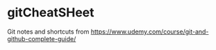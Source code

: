 # gitCheatSHeet
Git notes and shortcuts from https://www.udemy.com/course/git-and-github-complete-guide/
